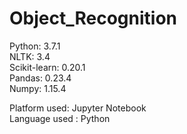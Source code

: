 # Object_Recognition

Python: 3.7.1 <br />
NLTK: 3.4 <br />
Scikit-learn: 0.20.1<br />
Pandas: 0.23.4 <br />
Numpy: 1.15.4 <br />

Platform used: Jupyter Notebook <br />
Language used : Python<br />
